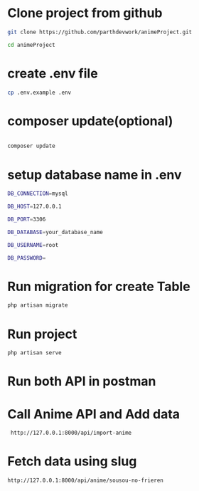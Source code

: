 # Clone project from github

```bash
git clone https://github.com/parthdevwork/animeProject.git
```

```bash
cd animeProject
```

# create .env file

```bash
cp .env.example .env
```
# composer update(optional)
```bash

composer update
```


# setup database name in .env

```bash
DB_CONNECTION=mysql
```

```bash
DB_HOST=127.0.0.1
```

```bash
DB_PORT=3306
```

```bash
DB_DATABASE=your_database_name
```

```bash
DB_USERNAME=root
```

```bash
DB_PASSWORD=
```

# Run migration for create Table

```bash
php artisan migrate
```

# Run project

```bash
php artisan serve
```

# Run both API in postman

# Call Anime API and Add data

```bash
 http://127.0.0.1:8000/api/import-anime

```

# Fetch data using slug

```bash
http://127.0.0.1:8000/api/anime/sousou-no-frieren
```
